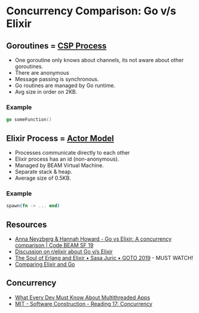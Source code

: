 # Concurrency Comparison: Go v/s Elixir

## Goroutines = [CSP Process](https://en.wikipedia.org/wiki/Communicating_sequential_processes)

- One goroutine only knows about channels, its not aware about other goroutines.
- There are anonymous
- Message passing is synchronous.
- Go routines are managed by Go runtime.
- Avg size in order on 2KB.

### Example

```go
go someFunction()
```

## Elixir Process = [Actor Model](https://www.brianstorti.com/the-actor-model/)

- Processes communicate directly to each other
- Elixir process has an id (non-anonymous).
- Managed by BEAM Virtual Machine.
- Separate stack & heap.
- Average size of 0.5KB.

### Example

```elixir
spawn(fn -> ... end)
```

## Resources

- [Anna Neyzberg & Hannah Howard - Go vs Elixir: A concurrency comparison | Code BEAM SF 19](https://www.youtube.com/watch?v=SbRvX1CQ9ic)
- [Discussion on r/elixir about Go v/s Elixir](https://www.reddit.com/r/elixir/comments/kx4pyr/i_need_some_help_fully_understanding_the/)
- [The Soul of Erlang and Elixir • Sasa Juric • GOTO 2019](https://www.youtube.com/watch?v=JvBT4XBdoUE) - MUST WATCH!
- [Comparing Elixir and Go](https://www.cloudbees.com/blog/comparing-elixir-go)

## Concurrency

- [What Every Dev Must Know About Multithreaded Apps](https://learn.microsoft.com/en-us/archive/msdn-magazine/2005/august/concurrency-what-every-dev-must-know-about-multithreaded-apps)
- [MIT - Software Construction - Reading 17: Concurrency](https://web.mit.edu/6.005/www/fa14/classes/17-concurrency/)
